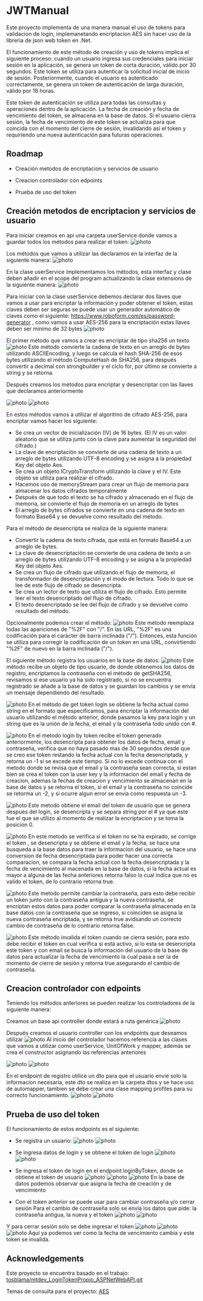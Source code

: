 
# JWTManual

Este proyecto implementa de una manera manual el uso de tokens para validacion de login, implemanetando encriptacion AES sin hacer uso de la libreria de json web token en .Net.

El funcionamiento de este método de creación y uso de tokens implica el siguiente proceso: cuando un usuario ingresa sus credenciales para iniciar sesión en la aplicación, se genera un token de corta duración, válido por 30 segundos. Este token se utiliza para autenticar la solicitud inicial de inicio de sesión. Posteriormente, cuando el usuario es autenticado correctamente, se genera un token de autenticación de larga duración, válido por 18 horas.

Este token de autenticación se utiliza para todas las consultas y operaciones dentro de la aplicación. La fecha de creación y fecha de vencimiento del token, se almacena en la base de datos. Si el usuario cierra sesión, la fecha de vencimiento de este token se actualiza para que coincida con el momento del cierre de sesión, invalidando así el token y requiriendo una nueva autenticación para futuras operaciones.



## Roadmap

- Creación metodos de encriptacion y servicios de usuario

- Creacion controlador con edpoints

- Prueba de uso del token


## Creación metodos de encriptacion y servicios de usuario

Para iniciar creamos en api una carpeta userService donde vamos a guardar todos los métodos para realizar el token:
![photo](https://github.com/tatiana-01/JWTManual/raw/main/images/creacionUserService.png)

Los métodos que vamos a utilizar las declaramos en la interfaz de la siguiente manera:
![photo](https://github.com/tatiana-01/JWTManual/raw/main/images/interfaceUserService.png)

En la clase userService implementamos los métodos, esta interfaz y clase deben añadir en el scope del program actualizando la clase extensions de la siguiente manera:
![photo](https://github.com/tatiana-01/JWTManual/raw/main/images/extensionsUserService.png)

Para iniciar con la clase userService debemos declarar dos llaves que vamos a usar para encriptar la información y poder obtener el token, estas claves deben ser seguras se puede usar un generador automático de claves como el siguiente: https://www.roboform.com/es/password-generator , como vamos a usar AES-256 para la encriptación estas llaves deben ser mínimo de 32 bytes 
![photo](https://github.com/tatiana-01/JWTManual/raw/main/images/repoUserService1.png)

El primer método que vamos a crear es encriptar de tipo sha256 un texto
![photo](https://github.com/tatiana-01/JWTManual/raw/main/images/repoUserService2.png)
Este método convierte la cadena de texto en un arreglo de bytes utilizando ASCIIEncoding, y luego se calcula el hash SHA-256 de esos bytes utilizando el método ComputeHash de SHA256, para después convertir a decimal con strongbuilder y el ciclo for, por último se convierte a string y se retorna.

Después creamos los métodos para encriptar y desencriptar con las llaves que declaramos anteriormente

![photo](https://github.com/tatiana-01/JWTManual/raw/main/images/repoUserService3.png)
![photo](https://github.com/tatiana-01/JWTManual/raw/main/images/repoUserService4.png)

En estos métodos vamos a utilizar el algoritmo de cifrado AES-256, para encriptar vamos hacer los siguiente:
-	Se crea un vector de inicialización (IV) de 16 bytes. (El IV es un valor aleatorio que se utiliza junto con la clave para aumentar la seguridad del cifrado.)
-	La clave de encriptación se convierte de una cadena de texto a un arreglo de bytes utilizando UTF-8 encoding y se asigna a la propiedad Key del objeto Aes.
-	Se crea un objeto ICryptoTransform utilizando la clave y el IV. Este objeto se utiliza para realizar el cifrado.
-	Hacemos uso de memoryStream para crear un flujo de memoria para almacenar los datos cifrados temporalmente
-	Después de que todo el texto se ha cifrado y almacenado en el flujo de memoria, se convierte el flujo de memoria en un arreglo de bytes
-	El arreglo de bytes cifrados se convierte en una cadena de texto en formato Base64 y se devuelve como resultado del método.

Para el método de desencripta se realiza de la siguiente manera:
-	Convertir la cadena de texto cifrada, que está en formato Base64 a un arreglo de bytes.
-	La clave de desencriptación se convierte de una cadena de texto a un arreglo de bytes utilizando UTF-8 encoding y se asigna a la propiedad Key del objeto Aes.
-	Se crea un flujo de cifrado que utilizando el flujo de memoria, el transformador de desencriptación y el modo de lectura. Todo lo que se lee de este flujo de cifrado se desencripta.
-	Se crea un lector de texto que utiliza el flujo de cifrado. Esto permite leer el texto desencriptado del flujo de cifrado.
-	El texto desencriptado se lee del flujo de cifrado y se devuelve como resultado del método.

Opcionalmente podemos crear el método:
![photo](https://github.com/tatiana-01/JWTManual/raw/main/images/repoUserService5.png)
Este método reemplaza todas las apariciones de "%2F" con "/". En las URL, "%2F" es una codificación para el carácter de barra inclinada ("/"). Entonces, esta función se utiliza para corregir la codificación de un token en una URL, convirtiendo "%2F" de nuevo en la barra inclinada ("/").

El siguiente método registra los usuarios en la base de datos:
![photo](https://github.com/tatiana-01/JWTManual/raw/main/images/repoUserService6.png)
Este método recibe un objeto de tipo usuario, de donde obtenemos los datos de registro, encriptamos la contraseña con el método de getSHA256, revisamos si ese usuario ya ha sido registrado, si no se encuentra registrado se añade a la base de datos y se guardan los cambios y se envía un mensaje dependiendo del resultado.

![photo](https://github.com/tatiana-01/JWTManual/raw/main/images/repoUserService7.png)
En el método de get token login se obtiene la fecha actual como string en el formato que especificamos, para encriptar la información del usuario utilizando el método anterior, donde pasamos la key para login y un string que es la unión de la fecha, el email y la contraseña todo unido con #.

![photo](https://github.com/tatiana-01/JWTManual/raw/main/images/repoUserService8.png)
En el metodo login by token recibe el token generado anteriormente, los desencripta para obtener los datos de fecha, email y contraseña, verifica que no haya pasado mas de 30 segundos desde que se creo ese token restando la fecha actual con la fecha desencriptada, y retorna un -1 si se excede este tiempo.
Si no lo excede continua con el metodo donde se revisa que el email y la contraseña sean correcta, si estan bien se crea el token  con la user key y la informacion del email y fecha de creacion, ademas la fechas de creacion y vencimiento se almacenan en la base de datos y se retorna el token, si el email y la contraseña no coincide se retorma un -2, y si ocurre algun error se envia como respuesta un -3.

![photo](https://github.com/tatiana-01/JWTManual/raw/main/images/repoUserService9.png)
Este metodo obtiene el email del token de usuario que se genera despues del login, se desencripta y se separa string por el #   ya que este fue el que se utilizo al momento de realizar la encriptacion y se toma la posicion 0.

![photo](https://github.com/tatiana-01/JWTManual/raw/main/images/repoUserService10.png)
En este metodo se verifica si el token no se ha expirado, se corrige el token , se desencripta y se obtiene el email y la fecha, se hace una busqueda a la base datos para traer la informacion del usuario, se hace una conversion de fecha desencriptada para poder hacer una correcta comparacion, se compara la fecha actual con la fecha desencriptada y la fecha de vencimiento al macenada en la base de datos, si la fecha actual es mayor a alguna de las fecha anteriores retorna falso lo cual indica que no es valido el token, de lo contrario retorna true.

![photo](https://github.com/tatiana-01/JWTManual/raw/main/images/repoUserService11.png)
Este metodo permite cambiar la contraseña, para esto debe recibir un token junto con la contraseña antigua y la nueva contraseña, se encriptan estos datos para poder comparar la contraseña almacenada en la base datos con la contraseña que se ingreso, si coinciden se asigna la nueva contraseña encriptada, y se retorna true  avidsando un correcto cambio de contraseña de lo contrario retorna false.

![photo](https://github.com/tatiana-01/JWTManual/raw/main/images/repoUserService12.png)
Este método invalida el token cuando se cierra sesión, para esto debe recibir el token en cual verifica si está activo, si lo esta se desencripta este token y con email se busca la información del usuario de la base de datos para actualizar la fecha de vencimiento la cual pasa a ser la de momento de cierre de sesión y retorna true asegurando el cambio de contraseña.

## Creacion controlador con edpoints
Teniendo los métodos anteriores se pueden realizar los controladores de la siguiente manera:

Creamos un base api controller donde estará a ruta genérica
![photo](https://github.com/tatiana-01/JWTManual/raw/main/images/baseApiController.png)

Después creamos el usuario controller con los endpoints que deseamos utilizar 
![photo](https://github.com/tatiana-01/JWTManual/raw/main/images/usuarioController.png)
Al inicio del controlador hacemos referencia a las clases que vamos a utilizar como userService, UnitOfWork y mapper, además se crea el constructor asignando las referencias anteriores

![photo](https://github.com/tatiana-01/JWTManual/raw/main/images/usuarioController1.png)
![photo](https://github.com/tatiana-01/JWTManual/raw/main/images/usuarioController2.png)

En el endpoint de registro utilice un dto para que el usuario envie solo la informacion necesaria, este dto se realiza en la carpeta dtos y se hace uso de automapper, tambien se debe crear una clase mapping profiles para su correcto funcionamiento.
![photo](https://github.com/tatiana-01/JWTManual/raw/main/images/dto.png)
![photo](https://github.com/tatiana-01/JWTManual/raw/main/images/profiles.png)
## Prueba de uso del token
El funcionamiento de estos endpoints es el siguiente:
- Se registra un usuario:
![photo](https://github.com/tatiana-01/JWTManual/raw/main/images/postAgregar.png)
![photo](https://github.com/tatiana-01/JWTManual/raw/main/images/agregarRta.png)

- Se ingresa datos de login y se obtiene el token de login
![photo](https://github.com/tatiana-01/JWTManual/raw/main/images/postGetTokenLogin.png)
![photo](https://github.com/tatiana-01/JWTManual/raw/main/images/GetTokenLoginRta.png)

- Se ingresa el token de login en el endpoint loginByToken, donde se obtiene el token de usuario
![photo](https://github.com/tatiana-01/JWTManual/raw/main/images/postLoginByToken.png)
![photo](https://github.com/tatiana-01/JWTManual/raw/main/images/loginByTokenRta.png)
![photo](https://github.com/tatiana-01/JWTManual/raw/main/images/bdInicioSesion.png)
En la base de datos podemos observar que asigna la fecha de creación y de vencimiento

- Con el token anterior se puede usar para cambiar contraseña y/o cerrar sesión
Para el cambio de contraseña solo se envía los datos que pide: la contraseña antigua, la nueva y el token
![photo](https://github.com/tatiana-01/JWTManual/raw/main/images/postSetPassword.png)
![photo](https://github.com/tatiana-01/JWTManual/raw/main/images/setPasswordRta.png)

Y para cerrar sesión solo se debe ingresar el token
![photo](https://github.com/tatiana-01/JWTManual/raw/main/images/postLogout.png)
![photo](https://github.com/tatiana-01/JWTManual/raw/main/images/logoutRta.png) 
![photo](https://github.com/tatiana-01/JWTManual/raw/main/images/bdLogout.png)
Aquí ya podemos ver como la fecha de vencimiento cambia y este token se invalida.
## Acknowledgements
Este proyecto se encuentra basado en el trabajo: 
[tosblama/mtdev_LoginTokenPropio_ASPNetWebAPI.git](https://github.com/tosblama/mtdev_LoginTokenPropio_ASPNetWebAPI.git)

Temas de consulta para el proyecto: 
[AES](https://www.pandasecurity.com/es/mediacenter/tecnologia/cifrado-aes-guia/ )


